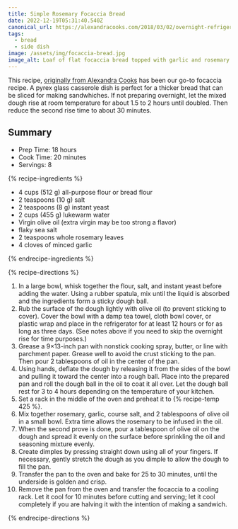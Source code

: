 ```yaml
---
title: Simple Rosemary Focaccia Bread
date: 2022-12-19T05:31:40.540Z
canonical_url: https://alexandracooks.com/2018/03/02/overnight-refrigerator-focaccia-best-focaccia/
tags:
  - bread
  - side dish
image: /assets/img/focaccia-bread.jpg
image_alt: Loaf of flat focaccia bread topped with garlic and rosemary
---
```


This recipe, [originally from Alexandra Cooks](https://alexandracooks.com/2018/03/02/overnight-refrigerator-focaccia-best-focaccia/) has been our go-to focaccia recipe. A pyrex glass casserole dish is perfect for a thicker bread that can be sliced for making sandwhiches. If not preparing overnight, let the mixed dough rise at room temperature for about 1.5 to 2 hours until doubled. Then reduce the second rise time to about 30 minutes.

## Summary

- Prep Time: 18 hours
- Cook Time: 20 minutes
- Servings: 8

{% recipe-ingredients %}

- 4 cups (512 g) all-purpose flour or bread flour
- 2 teaspoons (10 g) salt
- 2 teaspoons (8 g) instant yeast
- 2 cups (455 g) lukewarm water
- Virgin olive oil (extra virgin may be too strong a flavor)
- flaky sea salt
- 2 teaspoons whole rosemary leaves
- 4 cloves of minced garlic

{% endrecipe-ingredients %}

{% recipe-directions %}

1. In a large bowl, whisk together the flour, salt, and instant yeast before adding the water. Using a rubber spatula, mix until the liquid is absorbed and the ingredients form a sticky dough ball.
1. Rub the surface of the dough lightly with olive oil (to prevent sticking to cover). Cover the bowl with a damp tea towel, cloth bowl cover, or plastic wrap and place in the refrigerator for at least 12 hours or for as long as three days. (See notes above if you need to skip the overnight rise for time purposes.)
1. Grease a 9×13-inch pan with nonstick cooking spray, butter, or line with parchment paper. Grease well to avoid the crust sticking to the pan. Then pour 2 tablespoons of oil in the center of the pan.
1. Using hands, deflate the dough by releasing it from the sides of the bowl and pulling it toward the center into a rough ball. Place into the prepared pan and roll the dough ball in the oil to coat it all over. Let the dough ball rest for 3 to 4 hours depending on the temperature of your kitchen.
1. Set a rack in the middle of the oven and preheat it to {% recipe-temp 425 %}.
1. Mix together rosemary, garlic, course salt, and 2 tablespoons of olive oil in a small bowl. Extra time allows the rosemary to be infused in the oil.
1. When the second prove is done, pour a tablespoon of olive oil on the dough and spread it evenly on the surface before sprinkling the oil and seasoning mixture evenly.
1. Create dimples by pressing straight down using all of your fingers. If necessary, gently stretch the dough as you dimple to allow the dough to fill the pan.
1. Transfer the pan to the oven and bake for 25 to 30 minutes, until the underside is golden and crisp.
1. Remove the pan from the oven and transfer the focaccia to a cooling rack. Let it cool for 10 minutes before cutting and serving; let it cool completely if you are halving it with the intention of making a sandwich.

{% endrecipe-directions %}
